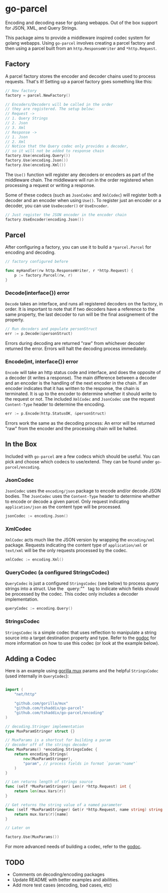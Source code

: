 go-parcel
=========

Encoding and decoding ease for golang webapps. Out of the box support for JSON, XML, and Query Strings.

This package aims to provide a middleware inspired codec system for golang webapps. Using `go-parcel` involves creating a parcel factory and then using a parcel built from an `http.ResponseWriter` and `*http.Request`.

## Factory

A parcel factory stores the encoder and decoder chains used to process requests. That's it! Setting up a parcel factory goes something like this:

```go
// New factory
factory = parcel.NewFactory()

// Encoders/Decoders will be called in the order
// they are registered. The setup below:
// Request ->
// 1. Query Strings
// 2. Json
// 3. Xml
// Response ->
// 1. Json
// 2. Xml
// Notice that the Query codec only provides a decoder,
// so it will not be added to response chain
factory.Use(encoding.Query())
factory.Use(encoding.Json())
factory.Use(encoding.Xml())
```

The `Use()` function will register any decoders or encoders as part of the middleware chain. The middleware will run in the order registered when processing a request or writing a response.

Some of these codecs (such as `JsonCodec` and `XmlCodec`) will register both a decoder and an encoder when using `Use()`. To register just an encoder or a decoder, you can use `UseDecoder()` or `UseEncoder`.

```go
// Just register the JSON encoder in the encoder chain
factory.UseEncoder(encoding.Json())
```

## Parcel

After configuring a factory, you can use it to build a `*parcel.Parcel` for encoding and decoding.

```go
// factory configured before

func myHandler(rw http.ResponseWriter, r *http.Request) {
	p := factory.Parcel(rw, r)
}
```

### Decode(interface{}) error

`Decode` takes an interface, and runs all registered decoders on the factory, in order. It is important to note that if two decoders have a reference to the same property, the last decoder to run will be the final assignement of the property.

```go
// Run decoders and populate personStruct
err := p.Decode(&personStruct)
```

Errors during decoding are returned "raw" from whichever decoder returned the error. Errors will halt the decoding process immediately.

### Encode(int, interface{}) error

`Encode` will take an http status code and interface, and does the opposite of a decoder (it writes a response). The main difference between a decoder and an encoder is the handling of the next encoder in the chain. If an encoder indicates that it has written to the response, the chain is terminated. It is up to the encoder to determine whether it should write to the request or not. The included `XmlCodec` and `JsonCodec` use the request `Content-Type` header to determine the encoding.

```go
err := p.Encode(http.StatusOK, &personStruct)
```

Errors work the same as the decoding process: An error will be returned "raw" from the encoder and the processing chain will be halted.

## In the Box

Included with `go-parcel` are a few codecs which should be useful. You can pick and choose which codecs to use/extend. They can be found under `go-parcel/encoding`.

### JsonCodec

`JsonCodec` uses the `encoding/json` package to encode and/or decode JSON bodies. The `JsonCodec` uses the `Content-Type` header to determine whether to encode or decode a given parcel. Only request indicating `application/json` as the content type will be processed.

```go
jsonCodec := encoding.Json()
```

### XmlCodec

`XmlCodec` acts much like the JSON version by wrapping the `encoding/xml` package. Requests indicating the content type of `application/xml` or `text/xml` will be the only requests processed by the codec.

```go
xmlCodec := encoding.Xml()
```

### QueryCodec (a configured StringsCodec)

`QueryCodec` is just a configured `StringsCodec` (see below) to process query strings into a struct. Use the ` `query:""` ` tag to indicate which fields should be processed by the codec. This codec only includes a decoder implementation.

```go
queryCodec := encoding.Query()
```

### StringsCodec
`StringsCodec` is a simple codec that uses reflection to manipulate a string source into a target destination property and type. Refer to the [godoc](https://godoc.org/github.com/tshaddix/go-parcel) for more information on how to use this codec (or look at the example below).

## Adding a Codec

Here is an example using [gorilla mux](https://github.com/gorilla/mux) params and the helpful `StringsCodec` (used internally in `QueryCodec`):

```go

import (
	"net/http"

	"github.com/gorilla/mux"
	"github.com/tshaddix/go-parcel"
	"github.com/tshaddix/go-parcel/encoding"
)

// decoding.Stringer implementation
type MuxParamStringer struct {}

// MuxParams is a shortcut for building a param
// decoder off of the strings decoder 
func MuxParams() *encoding.StringsCodec {
	return encoding.Strings(
		new(MuxParamStringer),
		"param", // process fields in format `param:"name"`
	)
}

// Len returns length of strings source
func (self *MuxParamStringer) Len(r *http.Request) int {
	return len(mux.Vars(r))
}

// Get returns the string value of a named parameter
func (self *MuxParamStringer) Get(r *http.Request, name string) string {
	return mux.Vars(r)[name]
}

// Later on

factory.Use(MuxParams())

```

For more advanced needs of building a codec, refer to the [godoc](https://godoc.org/github.com/tshaddix/go-parcel).

## TODO
- Comments on decoding/encoding packages
- Update README with better examples and abilities.
- Add more test cases (encoding, bad cases, etc)